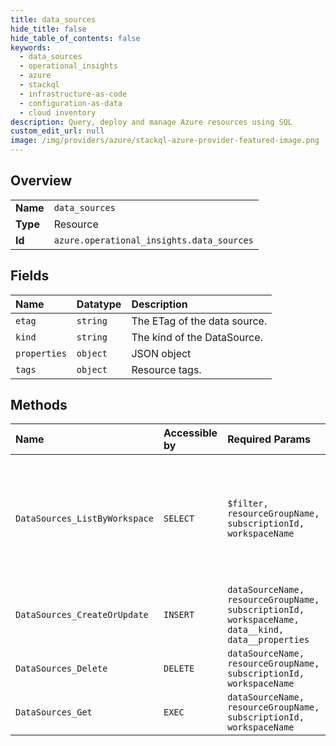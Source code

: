 ```yaml
---
title: data_sources
hide_title: false
hide_table_of_contents: false
keywords:
  - data_sources
  - operational_insights
  - azure    
  - stackql
  - infrastructure-as-code
  - configuration-as-data
  - cloud inventory
description: Query, deploy and manage Azure resources using SQL
custom_edit_url: null
image: /img/providers/azure/stackql-azure-provider-featured-image.png
---
```

  
    

## Overview
<table><tbody>
<tr><td><b>Name</b></td><td><code>data_sources</code></td></tr>
<tr><td><b>Type</b></td><td>Resource</td></tr>
<tr><td><b>Id</b></td><td><code>azure.operational_insights.data_sources</code></td></tr>
</tbody></table>

## Fields
| Name | Datatype | Description |
|:-----|:---------|:------------|
| `etag` | `string` | The ETag of the data source. |
| `kind` | `string` | The kind of the DataSource. |
| `properties` | `object` | JSON object |
| `tags` | `object` | Resource tags. |
## Methods
| Name | Accessible by | Required Params | Description |
|:-----|:--------------|:----------------|:------------|
| `DataSources_ListByWorkspace` | `SELECT` | `$filter, resourceGroupName, subscriptionId, workspaceName` | Gets the first page of data source instances in a workspace with the link to the next page. |
| `DataSources_CreateOrUpdate` | `INSERT` | `dataSourceName, resourceGroupName, subscriptionId, workspaceName, data__kind, data__properties` | Create or update a data source. |
| `DataSources_Delete` | `DELETE` | `dataSourceName, resourceGroupName, subscriptionId, workspaceName` | Deletes a data source instance. |
| `DataSources_Get` | `EXEC` | `dataSourceName, resourceGroupName, subscriptionId, workspaceName` | Gets a datasource instance. |
